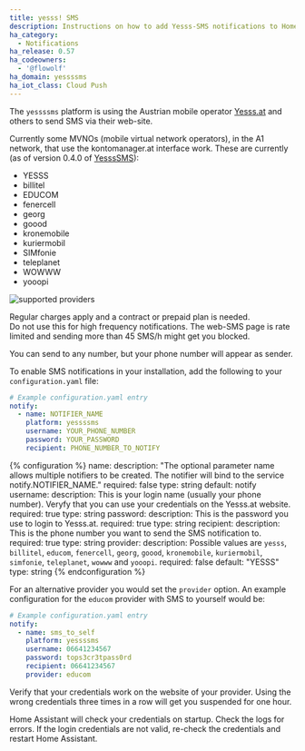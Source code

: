 ```yaml
---
title: yesss! SMS
description: Instructions on how to add Yesss-SMS notifications to Home Assistant.
ha_category:
  - Notifications
ha_release: 0.57
ha_codeowners:
  - '@flowolf'
ha_domain: yessssms
ha_iot_class: Cloud Push
---
```


The `yessssms` platform is using the Austrian mobile operator [Yesss.at](https://yesss.at) and others to send SMS via their web-site.

Currently some MVNOs (mobile virtual network operators), in the A1 network, that use the kontomanager.at interface work. These are currently  (as of version 0.4.0 of [YesssSMS](https://pypi.org/project/YesssSMS/)): 
* YESSS
* billitel
* EDUCOM
* fenercell
* georg
* goood
* kronemobile
* kuriermobil
* SIMfonie
* teleplanet
* WOWWW
* yooopi

![supported providers](/images/screenshots/yessssms_brands.png)

<div class='note warning'>
Regular charges apply and a contract or prepaid plan is needed.
</div>

<div class='note warning'>
Do not use this for high frequency notifications. The web-SMS page is rate limited and sending more than 45 SMS/h might get you blocked.
</div>

You can send to any number, but your phone number will appear as sender.

To enable SMS notifications in your installation, add the following to your `configuration.yaml` file:

```yaml
# Example configuration.yaml entry
notify:
  - name: NOTIFIER_NAME
    platform: yessssms
    username: YOUR_PHONE_NUMBER
    password: YOUR_PASSWORD
    recipient: PHONE_NUMBER_TO_NOTIFY
```

{% configuration %}
name:
  description: "The optional parameter name allows multiple notifiers to be created. The notifier will bind to the service notify.NOTIFIER_NAME."
  required: false
  type: string
  default: notify
username:
  description: This is your login name (usually your phone number). Veryfy that you can use your credentials on the Yesss.at website.
  required: true
  type: string
password:
  description: This is the password you use to login to Yesss.at.
  required: true
  type: string
recipient:
  description: This is the phone number you want to send the SMS notification to.
  required: true
  type: string
provider:
  description: Possible values are `yesss`, `billitel`, `educom`, `fenercell`, `georg`, `goood`, `kronemobile`, `kuriermobil`, `simfonie`, `teleplanet`, `wowww` and `yooopi`.
  required: false
  default: "YESSS"
  type: string
{% endconfiguration %}

For an alternative provider you would set the `provider` option. An example configuration for the `educom` provider with SMS to yourself would be:
```yaml
# Example configuration.yaml entry
notify:
  - name: sms_to_self
    platform: yessssms
    username: 06641234567
    password: tops3cr3tpass0rd
    recipient: 06641234567
    provider: educom
```

<div class='note warning'>
Verify that your credentials work on the website of your provider.
Using the wrong credentials three times in a row will get you suspended for one hour.
</div>

Home Assistant will check your credentials on startup. Check the logs for errors. 
If the login credentials are not valid, re-check the credentials and restart Home Assistant.
